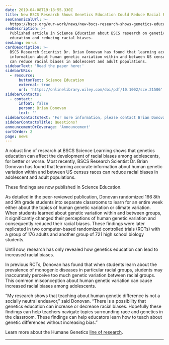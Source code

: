 ```yaml
---
date: 2019-04-08T19:18:55.330Z
title: New BSCS Research Shows Genetics Education Could Reduce Racial Biases
seoCanonicalUrl: >-
  https://bscs.org/our-work/news/new-bscs-research-shows-genetics-education-could-reduce-racial-biases
seoDescription: >-
  Published article in Science Education about BSCS research on genetics
  education and reducing racial biases.
seoLang: en-us
cardDescription: >-
  BSCS Research Scientist Dr. Brian Donovan has found that learning accurate
  information about human genetic variation within and between US census races
  can reduce racial biases in adolescent and adult populations.
sidebarText: 'Read the paper here:'
sidebarURLs:
  - resource:
      buttonText: Science Education
      external: true
      url: 'https://onlinelibrary.wiley.com/doi/pdf/10.1002/sce.21506'
sidebarContacts:
  - contact:
      infoat: false
      person: Brian Donovan
      text: ''
sidebarContactsText: 'For more information, please contact Brian Donovan.'
sidebarContactsTitle: Questions?
announcementOrCoverage: 'Announcement'
sortOrder: 2
page: news
---
```

A robust line of research at BSCS Science Learning shows that genetics education can affect the development of racial biases among adolescents, for better or worse. Most recently, BSCS Research Scientist Dr. Brian Donovan has found that learning accurate information about human genetic variation within and between US census races can reduce racial biases in adolescent and adult populations.

These findings are now published in Science Education.

As detailed in the peer-reviewed publication, Donovan randomized 166 8th and 9th grade students into separate classrooms to learn for an entire week either about the topics of human genetic variation or climate variation. When students learned about genetic variation within and between groups, it significantly changed their perceptions of human genetic variation and consequently reduced their racial biases. These findings were later replicated in two computer-based randomized controlled trials (RCTs) with a group of 176 adults and another group of 721 high school biology students.

Until now, research has only revealed how genetics education can lead to increased racial biases.

In previous RCTs, Donovan has found that when students learn about the prevalence of monogenic diseases in particular racial groups, students may inaccurately perceive too much genetic variation between racial groups. This common misconception about human genetic variation can cause increased racial biases among adolescents.

“My research shows that teaching about human genetic difference is not a socially neutral endeavor,” said Donovan. “There is a possibility that genetics education can increase or decrease racial biases. Hopefully these findings can help teachers navigate topics surrounding race and genetics in the classroom. These findings can help educators learn how to teach about genetic differences without increasing bias.”

Learn more about the Humane Genetics [line of research](https://bscs.org/our-work/rd-programs/towards-a-more-humane-genetics-education/).

- - -
